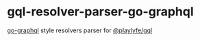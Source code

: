 # gql-resolver-parser-go-graphql

[go-graphql](https://github.com/playlyfe/go-graphql) style resolvers parser for [@playlyfe/gql](https://github.com/Mayank1791989/gql)